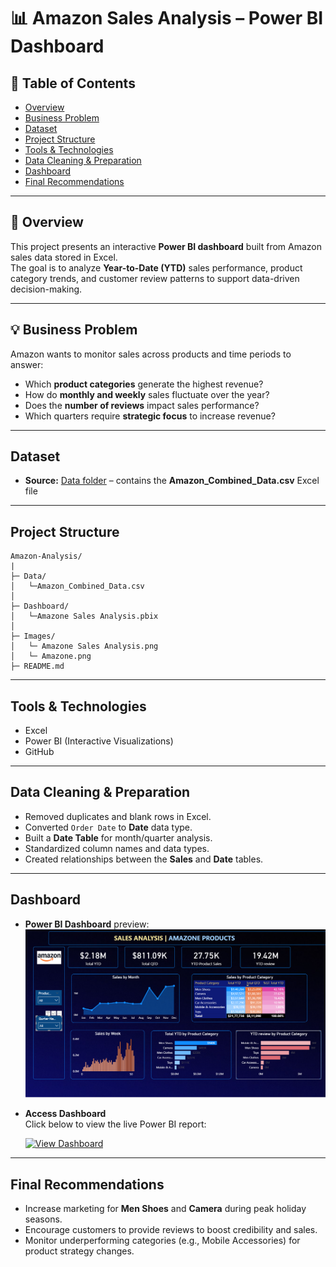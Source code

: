 # 📊 Amazon Sales Analysis – Power BI Dashboard


## 📌 Table of Contents
- [Overview](#overview)
- [Business Problem](#business-problem)
- [Dataset](#dataset)
- [Project Structure](#project-structure)
- [Tools & Technologies](#tools--technologies)
- [Data Cleaning & Preparation](#data-cleaning--preparation)
- [Dashboard](#dashboard)
- [Final Recommendations](#final-recommendations)
-----------------------------------------------------------------------------------------------------------------------------------------------------------------



## 📌 Overview
This project presents an interactive **Power BI dashboard** built from Amazon sales data stored in Excel.  
The goal is to analyze **Year-to-Date (YTD)** sales performance, product category trends, and customer review patterns to support data-driven decision-making.

-------------------------------------------------------------------------------------------------------------------------------------------------------------------




## 💡 Business Problem
Amazon wants to monitor sales across products and time periods to answer:
- Which **product categories** generate the highest revenue?
- How do **monthly and weekly** sales fluctuate over the year?
- Does the **number of reviews** impact sales performance?
- Which quarters require **strategic focus** to increase revenue?

--------------------------------------------------------------------------------------------------------------------------------------------------------

## Dataset
- **Source:** [ Data folder](Data/) – contains the **Amazon_Combined_Data.csv** Excel file  

--------------------------------------------------------------------------------------------------------------------------------------------------------------
## Project Structure

```
Amazon-Analysis/
|                
├─ Data/
│   └─Amazon_Combined_Data.csv  
│
├─ Dashboard/
│   └─Amazone Sales Analysis.pbix
│
├─ Images/
│   └─ Amazone Sales Analysis.png
│   └─ Amazone.png
├─ README.md
```
----------------------------------------------------------------------------------------------------------------------------------------------------------------
## Tools & Technologies
- Excel 
- Power BI (Interactive Visualizations)
- GitHub

----------------------------------------------------------------------------------------------------------------------------------------------------------------
## Data Cleaning & Preparation

- Removed duplicates and blank rows in Excel.
- Converted `Order Date` to **Date** data type.
- Built a **Date Table** for month/quarter analysis.
- Standardized column names and data types.
- Created relationships between the **Sales** and **Date** tables.

-------------------------------------------------------------------------------------------------------------------------------------------------------------------
## Dashboard

- **Power BI Dashboard** preview:  
  ![Dashboard Preview](Images/Amazone%20Sales%20Analysis.png)

- **Access Dashboard**  
  Click below to view the live Power BI report:

  [![View Dashboard](https://img.shields.io/badge/Power%20BI-View%20Dashboard-yellow?style=for-the-badge&logo=powerbi)](https://app.powerbi.com/view?r=eyJrIjoiYmE3MjhkNDUtMGMwMC00YmM0LWJhOGUtOTI1YWRhM2Y5ZmMxIiwidCI6IjJmMGEzYTlmLWZhOTUtNDM2Zi05YTk4LTZmODEwNjgwNmY0MCJ9)

------------------------------------------------------------------------------------------------------------------------------------------------------------------------
## Final Recommendations

- Increase marketing for **Men Shoes** and **Camera** during peak holiday seasons.
- Encourage customers to provide reviews to boost credibility and sales.
- Monitor underperforming categories (e.g., Mobile Accessories) for product strategy changes.
